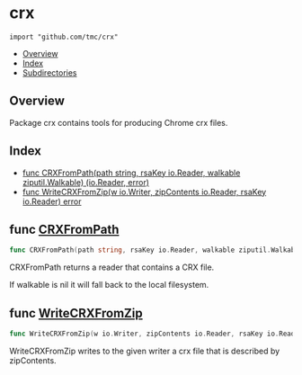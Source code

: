 

# crx
`import "github.com/tmc/crx"`

* [Overview](#pkg-overview)
* [Index](#pkg-index)
* [Subdirectories](#pkg-subdirectories)

## <a name="pkg-overview">Overview</a>
Package crx contains tools for producing Chrome crx files.


## <a name="pkg-index">Index</a>
* [func CRXFromPath(path string, rsaKey io.Reader, walkable ziputil.Walkable) (io.Reader, error)](#CRXFromPath)
* [func WriteCRXFromZip(w io.Writer, zipContents io.Reader, rsaKey io.Reader) error](#WriteCRXFromZip)


## <a name="CRXFromPath">func</a> [CRXFromPath](/src/target/crx.go?s=420:513#L15)
``` go
func CRXFromPath(path string, rsaKey io.Reader, walkable ziputil.Walkable) (io.Reader, error)
```
CRXFromPath returns a reader that contains a CRX file.

If walkable is nil it will fall back to the local filesystem.



## <a name="WriteCRXFromZip">func</a> [WriteCRXFromZip](/src/target/crx.go?s=837:917#L25)
``` go
func WriteCRXFromZip(w io.Writer, zipContents io.Reader, rsaKey io.Reader) error
```
WriteCRXFromZip writes to the given writer a crx file that is described by zipContents.
